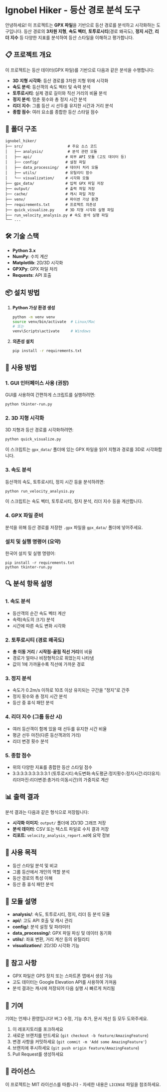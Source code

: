 # Ignobel Hiker - 등산 경로 분석 도구

안녕하세요! 이 프로젝트는 **GPX 파일**을 기반으로 등산 경로를 분석하고 시각화하는 도구입니다. 등산 경로의 **3차원 지형**, **속도 벡터**, **토투로시티**(경로 왜곡도), **정지 시간**, **리더 지수** 등 다양한 지표를 분석하여 등산 스타일을 이해하고 평가합니다.

## 📋 프로젝트 개요

이 프로젝트는 등산 데이터(GPX 파일)를 기반으로 다음과 같은 분석을 수행합니다:

- **3D 지형 시각화**: 등산 경로를 3차원 지형 위에 시각화
- **속도 분석**: 등산객의 속도 벡터 및 속력 분석
- **토투로시티**: 실제 경로 길이와 직선 거리의 비율 분석
- **정지 분석**: 멈춘 횟수와 총 정지 시간 분석
- **리더 지수**: 그룹 등산 시 선두를 유지한 시간과 거리 분석
- **종합 점수**: 여러 요소를 종합한 등산 스타일 점수

## 📁 폴더 구조

```
ignobel_hiker/
├── src/                    # 주요 소스 코드
│   ├── analysis/           # 분석 관련 모듈
│   ├── api/               # 외부 API 모듈 (고도 데이터 등)
│   ├── config/            # 설정 파일
│   ├── data_processing/   # 데이터 처리 모듈
│   ├── utils/             # 유틸리티 함수
│   └── visualization/     # 시각화 모듈
├── gpx_data/              # 입력 GPX 파일 저장
├── output/                # 출력 파일 저장
├── cache/                 # 캐시 파일 저장
├── venv/                  # 파이썬 가상 환경
├── requirements.txt       # 프로젝트 의존성
├── quick_visualize.py     # 3D 지형 시각화 실행 파일
├── run_velocity_analysis.py # 속도 분석 실행 파일
└── ...
```

## 🛠️ 기술 스택

- **Python 3.x**
- **NumPy**: 수치 계산
- **Matplotlib**: 2D/3D 시각화
- **GPXPy**: GPX 파일 처리
- **Requests**: API 호출

## 📦 설치 방법

1. **Python 가상 환경 생성**
   ```bash
   python -m venv venv
   source venv/bin/activate  # Linux/Mac
   # 또는
   venv\Scripts\activate     # Windows
   ```

2. **의존성 설치**
   ```bash
   pip install -r requirements.txt
   ```

## 🚀 사용 방법

### 1. GUI 인터페이스 사용 (권장)

GUI를 사용하여 간편하게 스크립트를 실행하려면:

```bash
python tkinter-run.py
```

### 2. 3D 지형 시각화

3D 지형과 등산 경로를 시각화하려면:

```bash
python quick_visualize.py
```

이 스크립트는 `gpx_data/` 폴더에 있는 GPX 파일을 읽어 지형과 경로를 3D로 시각화합니다.

### 3. 속도 분석

등산객의 속도, 토투로시티, 정지 시간 등을 분석하려면:

```bash
python run_velocity_analysis.py
```

이 스크립트는 속도 벡터, 토투로시티, 정지 분석, 리더 지수 등을 계산합니다.

### 4. GPX 파일 준비

분석을 위해 등산 경로를 저장한 `.gpx` 파일을 `gpx_data/` 폴더에 넣어주세요.

### 설치 및 실행 명령어 (요약)

한국어 설치 및 실행 명령어:

```
pip install -r requirements.txt
python tkinter-run.py
```

## 🔍 분석 항목 설명

### 1. 속도 분석
- 등산객의 순간 속도 벡터 계산
- 속력(속도의 크기) 분석
- 시간에 따른 속도 변화 시각화

### 2. 토투로시티 (경로 왜곡도)
- **총 이동 거리** / **시작점-끝점 직선 거리**의 비율
- 경로가 얼마나 비정형적으로 휘었는지 나타냄
- 값이 1에 가까울수록 직선에 가까운 경로

### 3. 정지 분석
- 속도가 0.2m/s 이하로 10초 이상 유지되는 구간을 "정지"로 간주
- 정지 횟수와 총 정지 시간 분석
- 등산 중 휴식 패턴 분석

### 4. 리더 지수 (그룹 등산 시)
- 여러 등산객이 함께 있을 때 선두를 유지한 시간 비율
- 평균 선두 마진(다른 등산객과의 거리)
- 리더 변경 횟수 분석

### 5. 종합 점수
- 위의 다양한 지표를 종합한 등산 스타일 점수
- 3:3:3:3:3:3:3:3:3:1 (토투로시티:속도변화:속도평균:정지횟수:정지시간:리더유지:리더마진:리더변경:총거리:이동시간)의 가중치로 계산

## 📊 출력 결과

분석 결과는 다음과 같은 형식으로 저장됩니다:

- **시각화 이미지**: `output/` 폴더에 2D/3D 그래프 저장
- **분석 데이터**: CSV 또는 텍스트 파일로 수치 결과 저장
- **리포트**: `velocity_analysis_report.md`에 요약 정보

## 🎯 사용 목적

- 등산 스타일 분석 및 비교
- 그룹 등산에서 개인의 역할 분석
- 등산 경로의 특성 이해
- 등산 중 휴식 패턴 분석

## 🔧 모듈 설명

- **analysis/**: 속도, 토투로시티, 정지, 리더 등 분석 모듈
- **api/**: 고도 API 호출 및 캐시 관리
- **config/**: 분석 설정 및 파라미터
- **data_processing/**: GPX 파일 파싱 및 데이터 동기화
- **utils/**: 좌표 변환, 거리 계산 등의 유틸리티
- **visualization/**: 2D/3D 시각화 기능

## 📝 참고 사항

- GPX 파일은 GPS 장치 또는 스마트폰 앱에서 생성 가능
- 고도 데이터는 Google Elevation API를 사용하여 가져옴
- 분석 결과는 캐시에 저장되어 다음 실행 시 빠르게 처리됨

## 🤝 기여

기여는 언제나 환영입니다! 버그 수정, 기능 추가, 문서 개선 등 모두 도와주세요.

1. 이 레포지토리를 포크하세요
2. 새로운 브랜치를 만드세요 (`git checkout -b feature/AmazingFeature`)
3. 변경 사항을 커밋하세요 (`git commit -m 'Add some AmazingFeature'`)
4. 브랜치에 푸시하세요 (`git push origin feature/AmazingFeature`)
5. Pull Request를 생성하세요

## 📜 라이선스

이 프로젝트는 MIT 라이선스를 따릅니다 - 자세한 내용은 `LICENSE` 파일을 참조하세요.